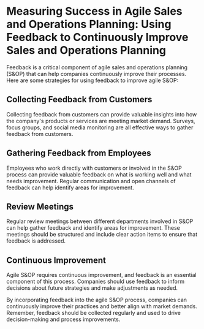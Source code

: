 Measuring Success in Agile Sales and Operations Planning: Using Feedback to Continuously Improve Sales and Operations Planning
==============================================================================================================================

Feedback is a critical component of agile sales and operations planning (S\&OP) that can help companies continuously improve their processes. Here are some strategies for using feedback to improve agile S\&OP:

Collecting Feedback from Customers
----------------------------------

Collecting feedback from customers can provide valuable insights into how the company's products or services are meeting market demand. Surveys, focus groups, and social media monitoring are all effective ways to gather feedback from customers.

Gathering Feedback from Employees
---------------------------------

Employees who work directly with customers or involved in the S\&OP process can provide valuable feedback on what is working well and what needs improvement. Regular communication and open channels of feedback can help identify areas for improvement.

Review Meetings
---------------

Regular review meetings between different departments involved in S\&OP can help gather feedback and identify areas for improvement. These meetings should be structured and include clear action items to ensure that feedback is addressed.

Continuous Improvement
----------------------

Agile S\&OP requires continuous improvement, and feedback is an essential component of this process. Companies should use feedback to inform decisions about future strategies and make adjustments as needed.

By incorporating feedback into the agile S\&OP process, companies can continuously improve their practices and better align with market demands. Remember, feedback should be collected regularly and used to drive decision-making and process improvements.


